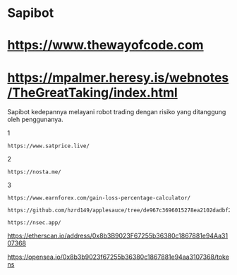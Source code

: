 # Sapibot
# https://www.thewayofcode.com
# https://mpalmer.heresy.is/webnotes/TheGreatTaking/index.html

Sapibot kedepannya melayani robot trading dengan risiko yang ditanggung oleh penggunanya.

1
```
https://www.satprice.live/
```
2
```
https://nosta.me/
```
3
```
https://www.earnforex.com/gain-loss-percentage-calculator/
```
```
https://github.com/hzrd149/applesauce/tree/de967c3696015278ea2102dadbf27fcbc6128bc8
```
```
https://nsec.app/
```
https://etherscan.io/address/0x8b3B9023F67255b36380c1867881e94Aa3107368

https://opensea.io/0x8b3b9023f67255b36380c1867881e94aa3107368/tokens
